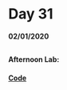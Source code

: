 # Day 31
__02/01/2020__

## 

### 

### 

### 

#### Afternoon Lab: []()
####                [ Code]()